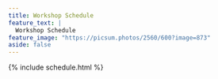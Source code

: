 ```yaml
---
title: Workshop Schedule
feature_text: |
  Workshop Schedule
feature_image: "https://picsum.photos/2560/600?image=873"
aside: false
---
```

{% include schedule.html %}
